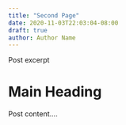 ```yaml
---
title: "Second Page"
date: 2020-11-03T22:03:04-08:00
draft: true
author: Author Name
---
```


Post excerpt

# Main Heading

Post content....
